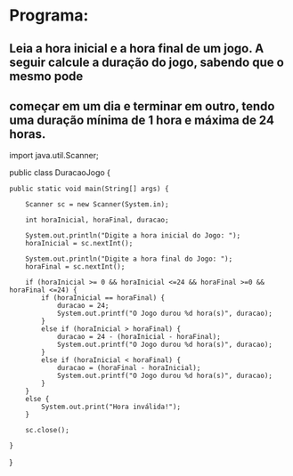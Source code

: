 # Programa:

## Leia a hora inicial e a hora final de um jogo. A seguir calcule a duração do jogo, sabendo que o mesmo pode 
## começar em um dia e terminar em outro, tendo uma duração mínima de 1 hora e máxima de 24 horas.

import java.util.Scanner;

public class DuracaoJogo {

	public static void main(String[] args) {
		
		Scanner sc = new Scanner(System.in);
		
		int horaInicial, horaFinal, duracao;
		
		System.out.println("Digite a hora inicial do Jogo: ");
		horaInicial = sc.nextInt();
		
		System.out.println("Digite a hora final do Jogo: ");
		horaFinal = sc.nextInt();
		
		if (horaInicial >= 0 && horaInicial <=24 && horaFinal >=0 && horaFinal <=24) {
			if (horaInicial == horaFinal) {
				duracao = 24;
				System.out.printf("O Jogo durou %d hora(s)", duracao);
			}
			else if (horaInicial > horaFinal) {
				duracao = 24 - (horaInicial - horaFinal);
				System.out.printf("O Jogo durou %d hora(s)", duracao);
			}
			else if (horaInicial < horaFinal) {
				duracao = (horaFinal - horaInicial);
				System.out.printf("O Jogo durou %d hora(s)", duracao);
			}
		}
		else {
			System.out.print("Hora inválida!");
		}

		sc.close();

	}

}
